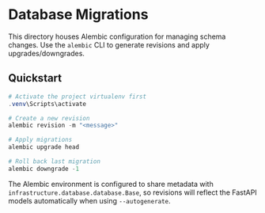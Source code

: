 # Database Migrations

This directory houses Alembic configuration for managing schema changes. Use the `alembic` CLI to generate revisions and apply upgrades/downgrades.

## Quickstart

```powershell
# Activate the project virtualenv first
.venv\Scripts\activate

# Create a new revision
alembic revision -m "<message>"

# Apply migrations
alembic upgrade head

# Roll back last migration
alembic downgrade -1
```

The Alembic environment is configured to share metadata with `infrastructure.database.database.Base`, so revisions will reflect the FastAPI models automatically when using `--autogenerate`.
